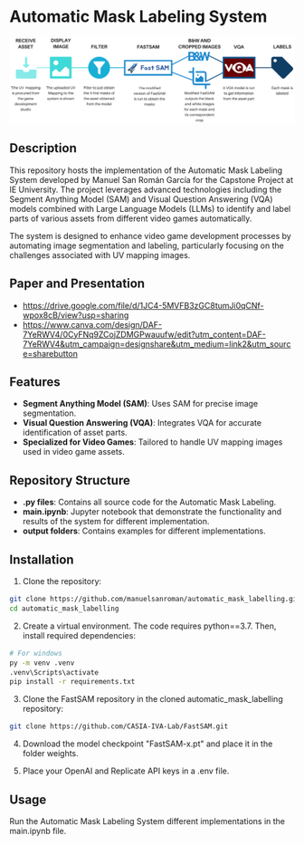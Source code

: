 # Automatic Mask Labeling System

![alt text](images/pipeline.png)

## Description
This repository hosts the implementation of the Automatic Mask Labeling System developed by Manuel San Román García for the Capstone Project at IE University. The project leverages advanced technologies including the Segment Anything Model (SAM) and Visual Question Answering (VQA) models combined with Large Language Models (LLMs) to identify and label parts of various assets from different video games automatically.

The system is designed to enhance video game development processes by automating image segmentation and labeling, particularly focusing on the challenges associated with UV mapping images.

## Paper and Presentation
- https://drive.google.com/file/d/1JC4-5MVFB3zGC8tumJi0qCNf-wpox8cB/view?usp=sharing
- https://www.canva.com/design/DAF-7YeRWV4/0CyFNq9ZCojZDMGPwauufw/edit?utm_content=DAF-7YeRWV4&utm_campaign=designshare&utm_medium=link2&utm_source=sharebutton

## Features
- **Segment Anything Model (SAM)**: Uses SAM for precise image segmentation.
- **Visual Question Answering (VQA)**: Integrates VQA for accurate identification of asset parts.
- **Specialized for Video Games**: Tailored to handle UV mapping images used in video game assets.

## Repository Structure
- **.py files**: Contains all source code for the Automatic Mask Labeling.
- **main.ipynb**: Jupyter notebook that demonstrate the functionality and results of the system for different implementation.
- **output folders**: Contains examples for different implementations.

## Installation
1. Clone the repository:
```bash
git clone https://github.com/manuelsanroman/automatic_mask_labelling.git
cd automatic_mask_labelling
```

2. Create a virtual environment. The code requires python==3.7. Then, install required dependencies:
```bash
# For windows
py -m venv .venv
.venv\Scripts\activate
pip install -r requirements.txt
```

3. Clone the FastSAM repository in the cloned automatic_mask_labelling repository:
```bash
git clone https://github.com/CASIA-IVA-Lab/FastSAM.git
```

4. Download the model checkpoint "FastSAM-x.pt" and place it in the folder weights.

5. Place your OpenAI and Replicate API keys in a .env file.


## Usage
Run the Automatic Mask Labeling System different implementations in the main.ipynb file.
